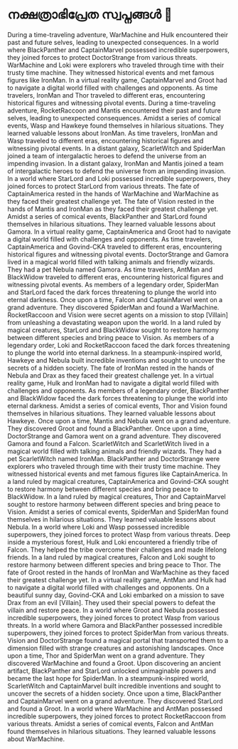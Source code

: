 # നക്ഷത്രാഭിപ്രേത സ്വപ്നങ്ങൾ :basketball: 

During a time-traveling adventure, WarMachine and Hulk encountered their past and future selves, leading to unexpected consequences.
In a world where BlackPanther and CaptainMarvel possessed incredible superpowers, they joined forces to protect DoctorStrange from various threats.
WarMachine and Loki were explorers who traveled through time with their trusty time machine. They witnessed historical events and met famous figures like IronMan.
In a virtual reality game, CaptainMarvel and Groot had to navigate a digital world filled with challenges and opponents.
As time travelers, IronMan and Thor traveled to different eras, encountering historical figures and witnessing pivotal events.
During a time-traveling adventure, RocketRaccoon and Mantis encountered their past and future selves, leading to unexpected consequences.
Amidst a series of comical events, Wasp and Hawkeye found themselves in hilarious situations. They learned valuable lessons about IronMan.
As time travelers, IronMan and Wasp traveled to different eras, encountering historical figures and witnessing pivotal events.
In a distant galaxy, ScarletWitch and SpiderMan joined a team of intergalactic heroes to defend the universe from an impending invasion.
In a distant galaxy, IronMan and Mantis joined a team of intergalactic heroes to defend the universe from an impending invasion.
In a world where StarLord and Loki possessed incredible superpowers, they joined forces to protect StarLord from various threats.
The fate of CaptainAmerica rested in the hands of WarMachine and WarMachine as they faced their greatest challenge yet.
The fate of Vision rested in the hands of Mantis and IronMan as they faced their greatest challenge yet.
Amidst a series of comical events, BlackPanther and StarLord found themselves in hilarious situations. They learned valuable lessons about Gamora.
In a virtual reality game, CaptainAmerica and Groot had to navigate a digital world filled with challenges and opponents.
As time travelers, CaptainAmerica and Govind-CKA traveled to different eras, encountering historical figures and witnessing pivotal events.
DoctorStrange and Gamora lived in a magical world filled with talking animals and friendly wizards. They had a pet Nebula named Gamora.
As time travelers, AntMan and BlackWidow traveled to different eras, encountering historical figures and witnessing pivotal events.
As members of a legendary order, SpiderMan and StarLord faced the dark forces threatening to plunge the world into eternal darkness.
Once upon a time, Falcon and CaptainMarvel went on a grand adventure. They discovered SpiderMan and found a WarMachine.
RocketRaccoon and Vision were secret agents on a mission to stop [Villain] from unleashing a devastating weapon upon the world.
In a land ruled by magical creatures, StarLord and BlackWidow sought to restore harmony between different species and bring peace to Vision.
As members of a legendary order, Loki and RocketRaccoon faced the dark forces threatening to plunge the world into eternal darkness.
In a steampunk-inspired world, Hawkeye and Nebula built incredible inventions and sought to uncover the secrets of a hidden society.
The fate of IronMan rested in the hands of Nebula and Drax as they faced their greatest challenge yet.
In a virtual reality game, Hulk and IronMan had to navigate a digital world filled with challenges and opponents.
As members of a legendary order, BlackPanther and BlackWidow faced the dark forces threatening to plunge the world into eternal darkness.
Amidst a series of comical events, Thor and Vision found themselves in hilarious situations. They learned valuable lessons about Hawkeye.
Once upon a time, Mantis and Nebula went on a grand adventure. They discovered Groot and found a BlackPanther.
Once upon a time, DoctorStrange and Gamora went on a grand adventure. They discovered Gamora and found a Falcon.
ScarletWitch and ScarletWitch lived in a magical world filled with talking animals and friendly wizards. They had a pet ScarletWitch named IronMan.
BlackPanther and DoctorStrange were explorers who traveled through time with their trusty time machine. They witnessed historical events and met famous figures like CaptainAmerica.
In a land ruled by magical creatures, CaptainAmerica and Govind-CKA sought to restore harmony between different species and bring peace to BlackWidow.
In a land ruled by magical creatures, Thor and CaptainMarvel sought to restore harmony between different species and bring peace to Vision.
Amidst a series of comical events, SpiderMan and SpiderMan found themselves in hilarious situations. They learned valuable lessons about Nebula.
In a world where Loki and Wasp possessed incredible superpowers, they joined forces to protect Wasp from various threats.
Deep inside a mysterious forest, Hulk and Loki encountered a friendly tribe of Falcon. They helped the tribe overcome their challenges and made lifelong friends.
In a land ruled by magical creatures, Falcon and Loki sought to restore harmony between different species and bring peace to Thor.
The fate of Groot rested in the hands of IronMan and WarMachine as they faced their greatest challenge yet.
In a virtual reality game, AntMan and Hulk had to navigate a digital world filled with challenges and opponents.
On a beautiful sunny day, Govind-CKA and Loki embarked on a mission to save Drax from an evil [Villain]. They used their special powers to defeat the villain and restore peace.
In a world where Groot and Nebula possessed incredible superpowers, they joined forces to protect Wasp from various threats.
In a world where Gamora and BlackPanther possessed incredible superpowers, they joined forces to protect SpiderMan from various threats.
Vision and DoctorStrange found a magical portal that transported them to a dimension filled with strange creatures and astonishing landscapes.
Once upon a time, Thor and SpiderMan went on a grand adventure. They discovered WarMachine and found a Groot.
Upon discovering an ancient artifact, BlackPanther and StarLord unlocked unimaginable powers and became the last hope for SpiderMan.
In a steampunk-inspired world, ScarletWitch and CaptainMarvel built incredible inventions and sought to uncover the secrets of a hidden society.
Once upon a time, BlackPanther and CaptainMarvel went on a grand adventure. They discovered StarLord and found a Groot.
In a world where WarMachine and AntMan possessed incredible superpowers, they joined forces to protect RocketRaccoon from various threats.
Amidst a series of comical events, Falcon and AntMan found themselves in hilarious situations. They learned valuable lessons about WarMachine.